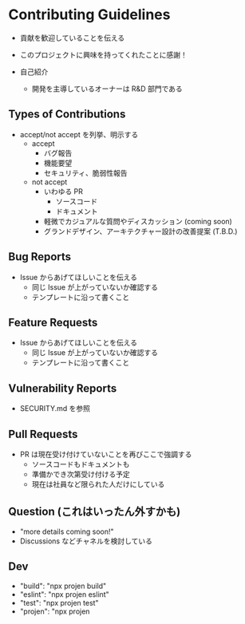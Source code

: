 # Contributing Guidelines

* 貢献を歓迎していることを伝える
* このプロジェクトに興味を持ってくれたことに感謝！

* 自己紹介
	* 開発を主導しているオーナーは R&D 部門である

## Types of Contributions

* accept/not accept を列挙、明示する
	* accept
		* バグ報告
		* 機能要望
		* セキュリティ、脆弱性報告
	* not accept
		* いわゆる PR
			* ソースコード
			* ドキュメント
		* 軽微でカジュアルな質問やディスカッション (coming soon)
		* グランドデザイン、アーキテクチャー設計の改善提案 (T.B.D.)

## Bug Reports

* Issue からあげてほしいことを伝える
	* 同じ Issue が上がっていないか確認する
	* テンプレートに沿って書くこと

## Feature Requests

* Issue からあげてほしいことを伝える
	* 同じ Issue が上がっていないか確認する
	* テンプレートに沿って書くこと

## Vulnerability Reports

* SECURITY.md を参照

## Pull Requests

* PR は現在受け付けていないことを再びここで強調する
	* ソースコードもドキュメントも
	* 準備かでき次第受け付ける予定
	* 現在は社員など限られた人だけにしている

## Question (これはいったん外すかも)

* "more details coming soon!"
* Discussions などチャネルを検討している

## Dev

* "build": "npx projen build"
* "eslint": "npx projen eslint"
* "test": "npx projen test"
* "projen": "npx projen
